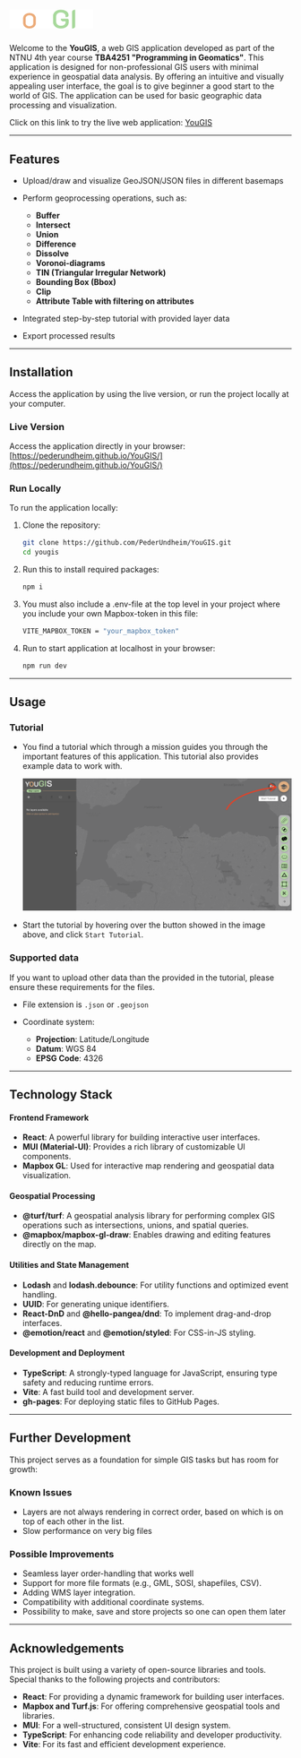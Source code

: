 # <img src="./src/assets/YouGis.svg" alt="Tutorial Screenshot" width="150" />

Welcome to the **YouGIS**, a web GIS application developed as part of the NTNU 4th year course **TBA4251 "Programming in Geomatics"**. This application is designed for non-professional GIS users with minimal experience in geospatial data analysis. By offering an intuitive and visually appealing user interface, the goal is to give beginner a good start to the world of GIS. The application can be used for basic geographic data processing and visualization.

Click on this link to try the live web application: [YouGIS](https://pederundheim.github.io/YouGIS/)

---

## **Features**

- Upload/draw and visualize GeoJSON/JSON files in different basemaps
- Perform geoprocessing operations, such as:

  - **Buffer**
  - **Intersect**
  - **Union**
  - **Difference**
  - **Dissolve**
  - **Voronoi-diagrams**
  - **TIN (Triangular Irregular Network)**
  - **Bounding Box (Bbox)**
  - **Clip**
  - **Attribute Table with filtering on attributes**

- Integrated step-by-step tutorial with provided layer data
- Export processed results

---

## **Installation**

Access the application by using the live version, or run the project locally at your computer.

### Live Version

Access the application directly in your browser: [https://pederundheim.github.io/YouGIS/](https://pederundheim.github.io/YouGIS/)

### Run Locally

To run the application locally:

1. Clone the repository:
   ```bash
   git clone https://github.com/PederUndheim/YouGIS.git
   cd yougis
   ```
2. Run this to install required packages:
   ```bash
   npm i
   ```
3. You must also include a .env-file at the top level in your project where you include your own Mapbox-token in this file:

   ```bash
   VITE_MAPBOX_TOKEN = "your_mapbox_token"

   ```

4. Run to start application at localhost in your browser:
   ```bash
   npm run dev
   ```

---

## **Usage**

### **Tutorial**

- You find a tutorial which through a mission guides you through the important features of this application. This tutorial also provides example data to work with.

  <img src="./src/assets/tutorial.png" alt="Tutorial Screenshot" width="600" />

- Start the tutorial by hovering over the button showed in the image above, and click `Start Tutorial`.

### **Supported data**

If you want to upload other data than the provided in the tutorial, please ensure these requirements for the files.

- File extension is `.json` or `.geojson`

- Coordinate system:
  - **Projection**: Latitude/Longitude
  - **Datum**: WGS 84
  - **EPSG Code**: 4326

---

## Technology Stack

#### Frontend Framework

- **React**: A powerful library for building interactive user interfaces.
- **MUI (Material-UI)**: Provides a rich library of customizable UI components.
- **Mapbox GL**: Used for interactive map rendering and geospatial data visualization.

#### Geospatial Processing

- **@turf/turf**: A geospatial analysis library for performing complex GIS operations such as intersections, unions, and spatial queries.
- **@mapbox/mapbox-gl-draw**: Enables drawing and editing features directly on the map.

#### Utilities and State Management

- **Lodash** and **lodash.debounce**: For utility functions and optimized event handling.
- **UUID**: For generating unique identifiers.
- **React-DnD** and **@hello-pangea/dnd**: To implement drag-and-drop interfaces.
- **@emotion/react** and **@emotion/styled**: For CSS-in-JS styling.

#### Development and Deployment

- **TypeScript**: A strongly-typed language for JavaScript, ensuring type safety and reducing runtime errors.
- **Vite**: A fast build tool and development server.
- **gh-pages**: For deploying static files to GitHub Pages.

---

## **Further Development**

This project serves as a foundation for simple GIS tasks but has room for growth:

### **Known Issues**

- Layers are not always rendering in correct order, based on which is on top of each other in the list.
- Slow performance on very big files

### **Possible Improvements**

- Seamless layer order-handling that works well
- Support for more file formats (e.g., GML, SOSI, shapefiles, CSV).
- Adding WMS layer integration.
- Compatibility with additional coordinate systems.
- Possibility to make, save and store projects so one can open them later

---

## Acknowledgements

This project is built using a variety of open-source libraries and tools. Special thanks to the following projects and contributors:

- **React**: For providing a dynamic framework for building user interfaces.
- **Mapbox and Turf.js**: For offering comprehensive geospatial tools and libraries.
- **MUI**: For a well-structured, consistent UI design system.
- **TypeScript**: For enhancing code reliability and developer productivity.
- **Vite**: For its fast and efficient development experience.
